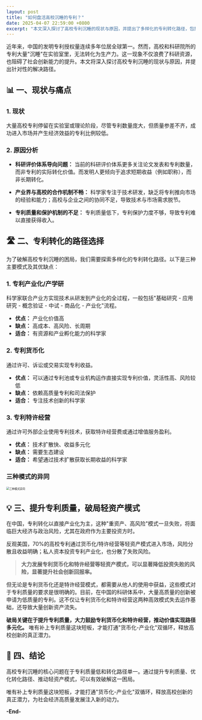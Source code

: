 ```yaml
---
layout: post
title: "如何盘活高校沉睡的专利？"
date: 2025-04-07 22:59:00 +0800
excerpt: "本文深入探讨了高校专利沉睡的现状与原因，并提出了多样化的专利转化路径，包括专利产业化、专利货币化和专利特许经营。文章强调了提升专利质量、推动轻资产模式的重要性，以释放高校创新的真正潜力。"
---
```


近年来，中国的发明专利授权量连续多年位居全球第一。然而，高校和科研院所的专利大量"沉睡"在实验室里，无法转化为生产力。这一现象不仅浪费了科研资源，也阻碍了社会创新能力的提升。本文将深入探讨高校专利沉睡的现状与原因，并提出针对性的解决路径。

## 📊 一、现状与痛点

### **1. 现状**
大量高校专利停留在实验室或理论阶段，尽管专利数量庞大，但质量参差不齐，成功进入市场并产生经济效益的专利比例较低。

### **2. 原因分析**

- **科研评价体系导向问题：** 当前的科研评价体系更多关注论文发表和专利数量，而非专利的实际转化价值。而发明人更倾向于追求短期收益（例如职称），而非长期转化。

- **产业界与高校的合作机制不畅：** 科学家专注于技术研发，缺乏将专利推向市场的经验和能力；高校与企业之间的协同不足，导致技术与市场需求脱节。

- **专利质量和保护机制的不足：** 专利质量低下，专利保护力度不够，导致专利难以直接获得收入。

## 🛣️ 二、专利转化的路径选择

为了破解高校专利沉睡的困局，我们需要探索多样化的专利转化路径。以下是三种主要模式及其优缺点：

### **1. 专利产业化/产学研**
科学家联合产业方实现技术从研发到产业化的全过程，一般包括"基础研究 - 应用研究 - 概念验证 - 中试 - 商品化 - 产业化"流程。

- **优点：** 产业化价值高
- **缺点：** 高成本、高风险、长周期
- **适合：** 有资源和产业孵化能力的科学家

### **2. 专利货币化**
通过许可、诉讼或交易实现专利收益。

- **优点：** 可以通过专利池或专业机构运作直接实现专利价值，灵活性高、风险较低
- **缺点：** 依赖高质量专利和司法保护
- **适合：** 专注技术创新的科学家

### **3. 专利特许经营**
通过许可外部企业使用专利技术，获取特许经营费或通过增值服务盈利。

- **优点：** 技术扩散快、收益多元化
- **缺点：** 需要生态建设
- **适合：** 希望通过技术扩散获取长期收益的科学家

### **三种模式的异同**

<img src="C:\Users\31798\Desktop\P1C255010\三种模式异同.png" alt="三种模式异同" style="zoom:50%;" />

## 💡 三、提升专利质量，破局轻资产模式

在中国，专利转化以直接产业化为主，这种"重资产、高风险"模式一旦失败，将面临巨大经济与政治风险，尤其在政府作为主要投资方时。

反观美国，70%的高校专利通过货币化/特许经营等轻资产模式进入市场，风险分散且收益明确；私人资本投资专利产业化，也分散了失败风险。

> **大力发展专利货币化和特许经营等轻资产模式，可以显著降低投资失败的风险，显著提升社会创新回报率。**

但无论是专利货币化还是特许经营模式，都需要从他人的使用中获益，这些模式对于专利质量的要求是很明确的。目前，在中国的科研体系中，大量高质量的创新被申请为低质量的专利。这不仅让专利货币化和特许经营这两种高效模式失去运作基础，还导致大量创新资产流失。

**破局关键在于提升专利质量，大力鼓励专利货币化和特许经营，推动价值实现路径多元化。** 唯有补上专利质量这块短板，才能打通"货币化-产业化"双循环，释放高校创新的真正潜力。

## 💎 四、结论

高校专利沉睡的核心问题在于专利质量低和转化路径单一。通过提升专利质量、优化转化路径、推动轻资产模式，可以有效破解这一困局。

唯有补上专利质量这块短板，才能打通"货币化-产业化"双循环，释放高校创新的真正潜力，为社会经济高质量发展注入新的动力。

**-End-**